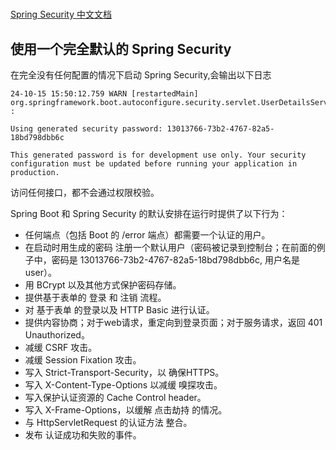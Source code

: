 #

[Spring Security 中文文档](https://springdoc.cn/spring-security/servlet/getting-started.html)

## 使用一个完全默认的 Spring Security

在完全没有任何配置的情况下启动 Spring Security,会输出以下日志

```
24-10-15 15:50:12.759 WARN [restartedMain] org.springframework.boot.autoconfigure.security.servlet.UserDetailsServiceAutoConfiguration(89) : 

Using generated security password: 13013766-73b2-4767-82a5-18bd798dbb6c

This generated password is for development use only. Your security configuration must be updated before running your application in production.
```

访问任何接口，都不会通过权限校验。

Spring Boot 和 Spring Security 的默认安排在运行时提供了以下行为：

- 任何端点（包括 Boot 的 /error 端点）都需要一个认证的用户。
- 在启动时用生成的密码 注册一个默认用户（密码被记录到控制台；在前面的例子中，密码是 13013766-73b2-4767-82a5-18bd798dbb6c,
  用户名是 user）。
- 用 BCrypt 以及其他方式保护密码存储。
- 提供基于表单的 登录 和 注销 流程。
- 对 基于表单 的登录以及 HTTP Basic 进行认证。
- 提供内容协商；对于web请求，重定向到登录页面；对于服务请求，返回 401 Unauthorized。
- 减缓 CSRF 攻击。
- 减缓 Session Fixation 攻击。
- 写入 Strict-Transport-Security，以 确保HTTPS。
- 写入 X-Content-Type-Options 以减缓 嗅探攻击。
- 写入保护认证资源的 Cache Control header。
- 写入 X-Frame-Options，以缓解 点击劫持 的情况。
- 与 HttpServletRequest 的认证方法 整合。
- 发布 认证成功和失败的事件。